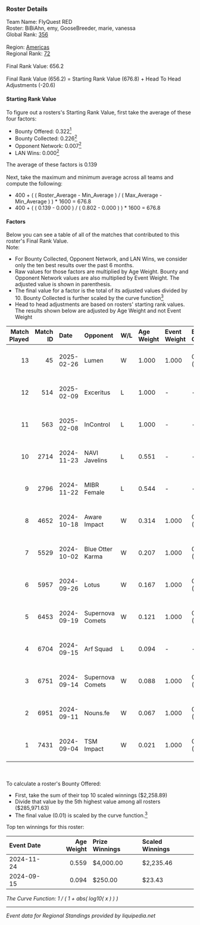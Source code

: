 ### Roster Details<br />
Team Name: FlyQuest RED<br />
Roster: BiBiAhn, emy, GooseBreeder, marie, vanessa<br />
Global Rank: [356](../../standings_global_2025_02_28.md)<br />
<br />
Region: [Americas]( ../../standings_americas_2025_02_28.md)<br />
Regional Rank: [72]( ../../standings_americas_2025_02_28.md)<br />
<br />
Final Rank Value:  656.2<br />
<br />
Final Rank Value (656.2) = Starting Rank Value (676.8) + Head To Head Adjustments (-20.6)<br />

#### Starting Rank Value<br />
To figure out a rosters's Starting Rank Value, first take the average of these four factors:<br />
- Bounty Offered: 0.322[<sup>1</sup>](#table2)
- Bounty Collected: 0.226[<sup>2</sup>](#table1)
- Opponent Network: 0.007[<sup>2</sup>](#table1)
- LAN Wins: 0.000[<sup>2</sup>](#table1)

The average of these factors is 0.139<br />
<br />
Next, take the maximum and minimum average across all teams and compute the following:<br />
- 400 + ( ( Roster_Average - Min_Average ) / ( Max_Average - Min_Average ) ) * 1600 = 676.8
- 400 + ( ( 0.139 - 0.000 ) / ( 0.802 - 0.000 ) ) * 1600 = 676.8


#### Factors<br />
Below you can see a table of all of the matches that contributed to this roster's Final Rank Value.<br />
Note:<br />

- For Bounty Collected, Opponent Network, and LAN Wins, we consider only the ten best results over the past 6 months.
- Raw values for those factors are multiplied by Age Weight. Bounty and Opponent Network values are also multiplied by Event Weight. The adjusted value is shown in parenthesis.
- The final value for a factor is the total of its adjusted values divided by 10. Bounty Collected is further scaled by the curve function[<sup>3</sup>](#curveFunction)
- Head to head adjustments are based on rosters' starting rank values. The results shown below are adjusted by Age Weight and not Event Weight
<span id="table1"></span><br />


| Match Played | Match ID | Date       | Opponent         | W/L | Age Weight | Event Weight | Bounty Collected | Opponent Network | LAN Wins  | H2H Adj. | Roster                                      |
| -: | -: | :- | :- | :- | :- | :- | :- | :- | :- | -: | :- |
|           13 |       45 | 2025-02-26 | Lumen            | W   | 1.000      | 1.000        | 0.000 (0.000)    | 0.000 (0.000)    | 0 (0.000) |     5.98 | BiBiAhn, emy, GooseBreeder, marie, vanessa  |
|           12 |      514 | 2025-02-09 | Exceritus        | L   | 1.000      | -            | -                | -                | -         |   -15.22 | BiBiAhn, emy, GooseBreeder, marie, vanessa  |
|           11 |      563 | 2025-02-08 | InControl        | L   | 1.000      | -            | -                | -                | -         |   -15.91 | BiBiAhn, emy, GooseBreeder, marie, vanessa  |
|           10 |     2714 | 2024-11-23 | NAVI Javelins    | L   | 0.551      | -            | -                | -                | -         |    -1.72 | BiBiAhn, emy, GooseBreeder, Kaoday, vanessa |
|            9 |     2796 | 2024-11-22 | MIBR Female      | L   | 0.544      | -            | -                | -                | -         |    -5.52 | BiBiAhn, emy, GooseBreeder, Kaoday, vanessa |
|            8 |     4652 | 2024-10-18 | Aware Impact     | W   | 0.314      | 1.000        | 0.001 (0.000)    | 0.008 (0.003)    | 0 (0.000) |     3.91 | BiBiAhn, emy, GooseBreeder, Kaoday, vanessa |
|            7 |     5529 | 2024-10-02 | Blue Otter Karma | W   | 0.207      | 1.000        | 0.001 (0.000)    | 0.007 (0.001)    | 0 (0.000) |     2.65 | BiBiAhn, emy, GooseBreeder, Kaoday, vanessa |
|            6 |     5957 | 2024-09-26 | Lotus            | W   | 0.167      | 1.000        | 0.001 (0.000)    | 0.004 (0.001)    | 0 (0.000) |     2.12 | BiBiAhn, emy, GooseBreeder, Kaoday, vanessa |
|            5 |     6453 | 2024-09-19 | Supernova Comets | W   | 0.121      | 1.000        | 0.013 (0.002)    | 0.269 (0.033)    | 0 (0.000) |     2.10 | BiBiAhn, emy, GooseBreeder, Kaoday, vanessa |
|            4 |     6704 | 2024-09-15 | Arf Squad        | L   | 0.094      | -            | -                | -                | -         |    -1.77 | BiBiAhn, emy, GooseBreeder, Kaoday, vanessa |
|            3 |     6751 | 2024-09-14 | Supernova Comets | W   | 0.088      | 1.000        | 0.013 (0.001)    | 0.269 (0.024)    | 0 (0.000) |     1.53 | BiBiAhn, emy, GooseBreeder, Kaoday, vanessa |
|            2 |     6951 | 2024-09-11 | Nouns.fe         | W   | 0.067      | 1.000        | 0.001 (0.000)    | 0.076 (0.005)    | 0 (0.000) |     0.92 | BiBiAhn, emy, GooseBreeder, Kaoday, vanessa |
|            1 |     7431 | 2024-09-04 | TSM Impact       | W   | 0.021      | 1.000        | 0.002 (0.000)    | 0.025 (0.001)    | 0 (0.000) |     0.29 | BiBiAhn, emy, GooseBreeder, Kaoday, vanessa |

<br />
<span id="table2"></span><br />
To calculate a roster's Bounty Offered:<br />

- First, take the sum of their top 10 scaled winnings ($2,258.89)
- Divide that value by the 5th highest value among all rosters ($285,971.63)
- The final value (0.01) is scaled by the curve function.[<sup>3</sup>](#curveFunction)

Top ten winnings for this roster:<br />

| Event Date | Age Weight | Prize Winnings | Scaled Winnings |
| :- | -: | :- | :- |
| 2024-11-24 |      0.559 | $4,000.00      | $2,235.46       |
| 2024-09-15 |      0.094 | $250.00        | $23.43          |


<span id="curveFunction"></span>_The Curve Function: 1 / ( 1 + abs( log10( x ) ) )_<br />

---
_Event data for Regional Standings provided by liquipedia.net_<br />
